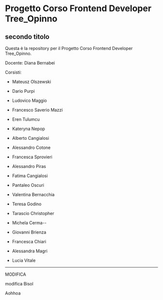 # Progetto Corso Frontend Developer Tree_Opinno

## secondo titolo

Questa è la repository per il Progetto Corso Frontend Developer Tree_Opinno.

Docente: Diana Bernabei

Corsisti:

- Mateusz Olszewski

- Dario Purpi

- Ludovico Maggio

- Francesco Saverio Mazzi

- Eren Tulumcu

- Kateryna Nepop

- Alberto Cangialosi

- Alessandro Cotone

- Francesca Sprovieri

- Alessandro Piras

- Fatima Cangialosi

- Pantaleo Oscuri

- Valentina Bernacchia

- Teresa Godino

- Tarascio Christopher

- Michela Cerma--

- Giovanni Brienza

- Francesca Chiari

- Alessandra Magri

- Lucia Vitale

----

MODIFICA

modifica Bisol

Aohhoa
